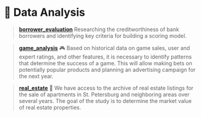 <h1>🔭 Data Analysis</h1>

<blockquote>

[**borrower_evaluation**](https://github.com/ootho/data_analysis/blob/main/borrower_evaluation)
 Researching the creditworthiness of bank borrowers and identifying key criteria for building a scoring model.
</blockquote>

<blockquote>

[**game_analysis**](https://github.com/ootho/data_analysis/blob/main/game_analysis)
 🎮 Based on historical data on game sales, user and expert ratings, and other features, it is necessary to identify patterns that determine the success of a game. This will allow making bets on potentially popular products and planning an advertising campaign for the next year.
</blockquote>

<blockquote>

[**real_estate**](https://github.com/ootho/data_analysis/blob/main/real_estate)
 🏡 We have access to the archive of real estate listings for the sale of apartments in St. Petersburg and neighboring areas over several years. The goal of the study is to determine the market value of real estate properties.
</blockquote>
